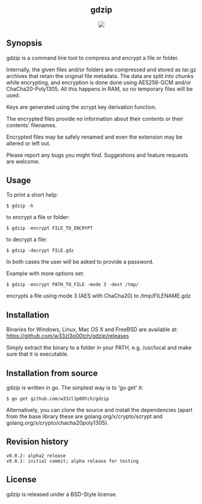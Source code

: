 <p align="center">
  <h2 align="center">gdzip</h2>
  <p align="center">
    <a href="https://goreportcard.com/report/github.com/w33zl3p00tch/gdzip"><img src="https://goreportcard.com/badge/github.com/w33zl3p00tch/gdzip"></a>
  </p>
</p>

## Synopsis

gdzip is a command line tool to compress and encrypt a file or folder.


Internally, the given files and/or folders are compressed and stored as tar.gz archives that retain the original file metadata. The data are split into chunks while encrypting, and encryption is done done using AES256-GCM and/or ChaCha20-Poly1305. All this happens in RAM, so no temporary files will be used.

Keys are generated using the scrypt key derivation function.

The encrypted files provide no information about their contents or their contents' filenames.

Encrypted files may be safely renamed and even the extension may be altered or left out.


Please report any bugs you might find. Suggestions and feature requests are welcome.



## Usage

To print a short help:
```
$ gdzip -h
```

to encrypt a file or folder:

```
$ gdzip -encrypt FILE_TO_ENCRYPT
```

to decrypt a file:

```
$ gdzip -decrypt FILE.gdz
```

In both cases the user will be asked to provide a password.


Example with more options set:
```
$ gdzip -encrypt PATH_TO_FILE -mode 3 -dest /tmp/
```

encrypts a file using mode 3 (AES with ChaCha20) to /tmp/FILENAME.gdz


## Installation

Binaries for Windows, Linux, Mac OS X and FreeBSD are available at:
https://github.com/w33zl3p00tch/gdzip/releases

Simply extract the binary to a folder in your PATH, e.g. /usr/local and make sure that it is executable.



## Installation from source

gdzip is written in go. The simplest way is to 'go get' it:

```
$ go get github.com/w33zl3p00tch/gdzip
```

Alternatively, you can clone the source and install the dependencies (apart from the base library these are golang.org/x/crypto/scrypt and golang.org/x/crypto/chacha20poly1305).



## Revision history

```
v0.0.2: alpha2 release
v0.0.1: initial commit; alpha release for testing
```


## License

gdzip is released under a BSD-Style license.

